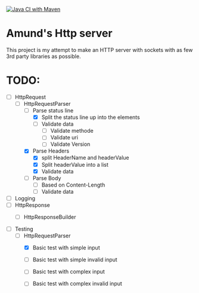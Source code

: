 [![Java CI with Maven](https://github.com/Fargekritt/HttpServer/actions/workflows/maven.yml/badge.svg)](https://github.com/Fargekritt/HttpServer/actions/workflows/maven.yml)

# Amund's Http server

This project is my attempt to make an HTTP server with sockets with as few 3rd party libraries as possible.

# TODO:
 * [ ] HttpRequest
   * [ ] HttpRequestParser
     * [ ] Parse status line
       * [x] Split the status line up into the elements
       * [ ] Validate data
         * [ ] Validate methode
         * [ ] Validate uri
         * [ ] Validate Version
     * [x] Parse Headers
       * [x] split HeaderName and headerValue
       * [x] Split headerValue into a list
       * [x] Validate data
     * [ ] Parse Body
       * [ ] Based on Content-Length 
       * [ ] Validate data
 * [ ] Logging
 * [ ] HttpResponse
   * [ ] HttpResponseBuilder



* [ ] Testing
  * [ ] HttpRequestParser
    * [x] Basic test with simple input
    * [ ] Basic test with simple invalid input
    * [ ] Basic test with complex input 
    * [ ] Basic test with complex invalid input 


